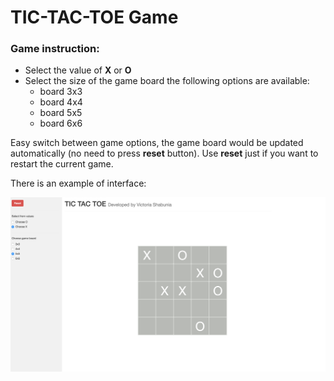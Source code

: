 # TIC-TAC-TOE Game  
### Game instruction:
- Select the value of **X** or **O**
- Select the size of the game board
  the following options are available:
  - board 3x3
  - board 4x4
  - board 5x5
  - board 6x6  

Easy switch between game options, the game board would be updated automatically (no need to press **reset** button). Use **reset** just if you want to restart the current game.

There is an example of interface:

![Image](https://github.com/vikshab/Images/blob/master/board5x5.png?raw=true)
